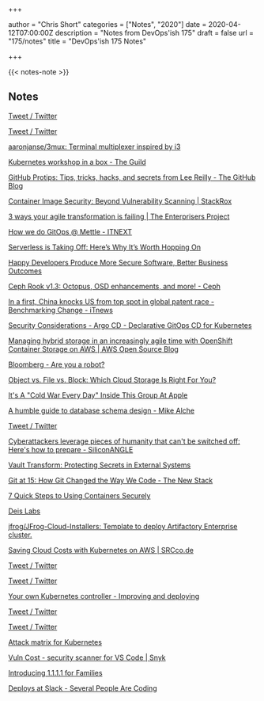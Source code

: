 +++

author = "Chris Short"
categories = ["Notes", "2020"]
date = 2020-04-12T07:00:00Z
description = "Notes from DevOps'ish 175"
draft = false
url = "175/notes"
title = "DevOps'ish 175 Notes"

+++

{{< notes-note >}}

## Notes

[Tweet / Twitter](https://mobile.twitter.com/IanColdwater/status/1248603593319550978)

[Tweet / Twitter](https://mobile.twitter.com/caroljsroth/status/1248415226489270277)

[aaronjanse/3mux: Terminal multiplexer inspired by i3](https://github.com/aaronjanse/3mux)

[Kubernetes workshop in a box - The Guild](https://www.theguild.nl/k8s-workshop-in-a-box/)

[GitHub Protips: Tips, tricks, hacks, and secrets from Lee Reilly - The GitHub Blog](https://github.blog/2020-04-09-github-protips-tips-tricks-hacks-and-secrets-from-lee-reilly/)

[Container Image Security: Beyond Vulnerability Scanning | StackRox](https://www.stackrox.com/post/2020/04/container-image-security-beyond-vulnerability-scanning/)

[3 ways your agile transformation is failing | The Enterprisers Project](https://enterprisersproject.com/article/2020/4/agile-transformation-3-ways-failing)

[How we do GitOps @ Mettle - ITNEXT](https://itnext.io/how-we-do-gitops-mettle-4cc771a6c029)

[Serverless is Taking Off: Here’s Why It’s Worth Hopping On](https://blog.thundra.io/serverless-is-taking-off-heres-why-its-worth-hopping-on)

[Happy Developers Produce More Secure Software, Better Business Outcomes](https://blog.sonatype.com/happy-developers-produce-more-secure-software-better-business-outcomes)

[Ceph Rook v1.3: Octopus, OSD enhancements, and more! - Ceph](https://ceph.io/community/rook-v1-3-octopus-osd-enhancements-and-more/)

[In a first, China knocks US from top spot in global patent race - Benchmarking Change - iTnews](https://www.itnews.com.au/news/in-a-first-china-knocks-us-from-top-spot-in-global-patent-race-546180)

[Security Considerations - Argo CD - Declarative GitOps CD for Kubernetes](https://argoproj.github.io/argo-cd/security_considerations/)

[Managing hybrid storage in an increasingly agile time with OpenShift Container Storage on AWS | AWS Open Source Blog](https://aws.amazon.com/blogs/opensource/managing-hybrid-storage-in-an-increasingly-agile-time-with-openshift-container-storage-on-aws/)

[Bloomberg - Are you a robot?](https://www.bloomberg.com/tosv2.html?vid=&uuid=fd435230-799f-11ea-bf29-6f27af37b156&url=L25ld3MvZmVhdHVyZXMvMjAyMC0wNC0wNy96dWNrZXJiZXJnLXMtamVhbG91c3ktaGVsZC1iYWNrLWluc3RhZ3JhbS1hbmQtZHJvdmUtb2ZmLWZvdW5kZXJz)

[Object vs. File vs. Block: Which Cloud Storage Is Right For You?](https://www.backblaze.com/blog/object-file-block-storage-guide/)

[It's A "Cold War Every Day" Inside This Group At Apple](https://www.buzzfeednews.com/article/alexkantrowitz/always-day-one-exclusive-excerpt-apple)

[A humble guide to database schema design - Mike Alche](https://www.mikealche.com/software-development/a-humble-guide-to-database-schema-design)

[Tweet / Twitter](https://mobile.twitter.com/TheAmyCode/status/1247665840180215808)

[Cyberattackers leverage pieces of humanity that can't be switched off: Here's how to prepare - SiliconANGLE](https://siliconangle.com/2020/04/07/cyberattackers-leverage-pieces-humanity-cant-switched-off-heres-prepared-cubeconversations/)

[Vault Transform: Protecting Secrets in External Systems](https://www.hashicorp.com/blog/transform-secrets-engine/)

[Git at 15: How Git Changed the Way We Code - The New Stack](https://thenewstack.io/git-at-15-how-git-changed-the-way-we-code/)

[7 Quick Steps to Using Containers Securely](https://insights.sei.cmu.edu/sei_blog/2020/04/7-quick-steps-to-using-containers-securely.html)

[Deis Labs](https://deislabs.io/posts/introducing-krustlet/)

[jfrog/JFrog-Cloud-Installers: Template to deploy Artifactory Enterprise cluster.](https://github.com/jfrog/JFrog-Cloud-Installers)

[Saving Cloud Costs with Kubernetes on AWS | SRCco.de](https://srcco.de/posts/saving-cloud-costs-kubernetes-aws.html)

[Tweet / Twitter](https://mobile.twitter.com/manicode/status/1246497036389793792)

[Tweet / Twitter](https://mobile.twitter.com/flanaganagain_/status/1246547865532534791)

[Your own Kubernetes controller - Improving and deploying](https://blog.frankel.ch/your-own-kubernetes-controller/3/)

[Tweet / Twitter](https://mobile.twitter.com/EffinBirds/status/1246769063881252865)

[Tweet / Twitter](https://mobile.twitter.com/IanColdwater/status/1246599504930975744)

[Attack matrix for Kubernetes](https://www.microsoft.com/security/blog/2020/04/02/attack-matrix-kubernetes/)

[Vuln Cost - security scanner for VS Code | Snyk](https://snyk.io/security-scanner-vuln-cost/)

[Introducing 1.1.1.1 for Families](https://blog.cloudflare.com/introducing-1-1-1-1-for-families/)

[Deploys at Slack - Several People Are Coding](https://slack.engineering/deploys-at-slack-cd0d28c61701)
